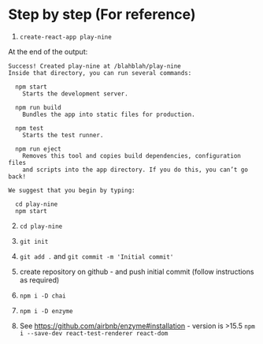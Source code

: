 # Step by step (For reference)

1. `create-react-app play-nine`

At the end of the output:
```
Success! Created play-nine at /blahblah/play-nine
Inside that directory, you can run several commands:

  npm start
    Starts the development server.

  npm run build
    Bundles the app into static files for production.

  npm test
    Starts the test runner.

  npm run eject
    Removes this tool and copies build dependencies, configuration files
    and scripts into the app directory. If you do this, you can’t go back!

We suggest that you begin by typing:

  cd play-nine
  npm start
```

2. `cd play-nine`

3. `git init`

4. `git add .` and `git commit -m 'Initial commit'`

5. create repository on github - and push initial commit (follow instructions as required)

1. `npm i -D chai`

1. `npm i -D enzyme`

1. See https://github.com/airbnb/enzyme#installation - version is >15.5 `npm i --save-dev react-test-renderer react-dom`
